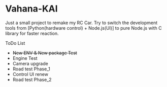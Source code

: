 # Vahana-KAI
Just a small project to remake my RC Car.  Try to switch the development tools from [Python(hardware control) + Node.js(UI)] to pure Node.js with C library for faster reaction.

ToDo List

* ~~New ENV & New package Test~~
* Engine Test
* Camera upgrade
* Road test Phase_1
* Control UI renew
* Road test Phase_2

